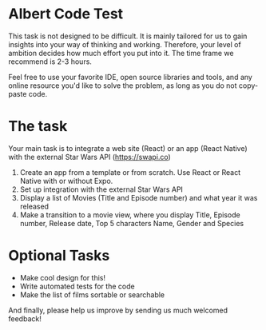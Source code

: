 # Albert Code Test
This task is not designed to be difficult. It is mainly tailored for us to gain insights into your way of thinking and working. Therefore, your level of ambition decides how much effort you put into it. The time frame we recommend is 2-3 hours. 

Feel free to use your favorite IDE, open source libraries and tools, and any online resource you'd like to solve the problem, as long as you do not copy-paste code.

# The task
Your main task is to integrate a web site (React) or an app (React Native) with the external Star Wars API (https://swapi.co)

1. Create an app from a template or from scratch. Use React or React Native with or without Expo.
2. Set up integration with the external Star Wars API
3. Display a list of Movies (Title and Episode number) and what year it was released
4. Make a transition to a movie view, where you display Title, Episode number, Release date, Top 5 characters Name, Gender and Species

# Optional Tasks
* Make cool design for this!
* Write automated tests for the code
* Make the list of films sortable or searchable

And finally, please help us improve by sending us much welcomed feedback!
